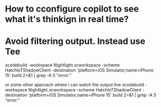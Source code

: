 

# How to cconfigure copilot to see what it's thinkign in real time?


# Avoid filtering output. Instead use Tee
xcodebuild -workspace Nightlight.xcworkspace -scheme HatchIoTShadowClient -destination 'platform=iOS Simulator,name=iPhone 15' build 2>&1 | grep -A 5 "error:"

or zome other approach where i can watch the output live
xcodebuild -workspace Nightlight.xcworkspace -scheme HatchIoTShadowClient -destination 'platform=iOS Simulator,name=iPhone 15' build 2>&1 | grep -A 5 "error:"